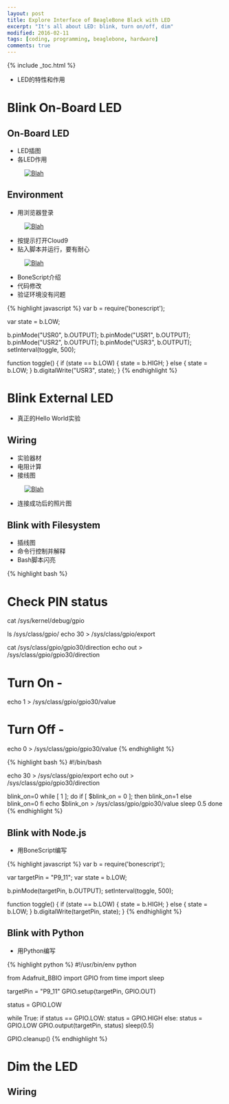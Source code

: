 ```yaml
---
layout: post
title: Explore Interface of BeagleBone Black with LED
excerpt: "It's all about LED: blink, turn on/off, dim"
modified: 2016-02-11
tags: [coding, programming, beaglebone, hardware]
comments: true
---
```


{% include _toc.html %}


* LED的特性和作用


# Blink On-Board LED

## On-Board LED

* LED插图
* 各LED作用

<figure>
  <a href="/images/photo/beaglebone/bbb-onboard-led.png">
    <img src="/images/photo/beaglebone/bbb-onboard-led.png" alt="Blah">
  </a>
</figure>

## Environment

* 用浏览器登录

<figure>
  <a href="/images/photo/beaglebone/webportal-screen.png">
    <img src="/images/photo/beaglebone/webportal-screen.png" alt="Blah">
  </a>
</figure>

* 按提示打开Cloud9
* 贴入脚本并运行，要有耐心

<figure>
  <a href="/images/photo/beaglebone/cloud9-screen.png">
    <img src="/images/photo/beaglebone/cloud9-screen.png" alt="Blah">
  </a>
</figure>

* BoneScript介绍
* 代码修改
* 验证环境没有问题

{% highlight javascript %}
var b = require('bonescript');

var state = b.LOW;

b.pinMode("USR0", b.OUTPUT);
b.pinMode("USR1", b.OUTPUT);
b.pinMode("USR2", b.OUTPUT);
b.pinMode("USR3", b.OUTPUT);
setInterval(toggle, 500);

function toggle() {
    if (state == b.LOW) { 
        state = b.HIGH; 
    }
    else { 
        state = b.LOW; 
    }
    b.digitalWrite("USR3", state);
}
{% endhighlight %}



# Blink External LED

* 真正的Hello World实验


## Wiring

* 实验器材
* 电阻计算
* 接线图

<figure>
  <a href="/images/photo/beaglebone/blink-led-fritzing.png">
    <img src="/images/photo/beaglebone/blink-led-fritzing.png" alt="Blah">
  </a>
</figure>

* 连接成功后的照片图


## Blink with Filesystem

* 插线图
* 命令行控制并解释
* Bash脚本闪亮

{% highlight bash %}
# Check PIN status
cat /sys/kernel/debug/gpio

ls /sys/class/gpio/
echo 30 > /sys/class/gpio/export

cat /sys/class/gpio/gpio30/direction
echo out > /sys/class/gpio/gpio30/direction

# Turn On -
echo 1 > /sys/class/gpio/gpio30/value

# Turn Off -
echo 0 > /sys/class/gpio/gpio30/value
{% endhighlight %}


{% highlight bash %}
#!/bin/bash

echo 30 > /sys/class/gpio/export
echo out > /sys/class/gpio/gpio30/direction

blink_on=0
while [ 1 ]; do
    if [ $blink_on = 0 ]; then
        blink_on=1
    else
        blink_on=0
    fi
    echo $blink_on > /sys/class/gpio/gpio30/value
    sleep 0.5
done
{% endhighlight %}


## Blink with Node.js

* 用BoneScript编写

{% highlight javascript %}
var b = require('bonescript');

var targetPin = "P9_11";
var state = b.LOW;

b.pinMode(targetPin, b.OUTPUT);
setInterval(toggle, 500);

function toggle() {
    if (state == b.LOW) { 
        state = b.HIGH; 
    }
    else { 
        state = b.LOW;
    }
    b.digitalWrite(targetPin, state);
}
{% endhighlight %}


## Blink with Python

* 用Python编写

{% highlight python %}
#!/usr/bin/env python

from Adafruit_BBIO import GPIO
from time import sleep

targetPin = "P9_11"
GPIO.setup(targetPin, GPIO.OUT)

status = GPIO.LOW

while True:
    if status == GPIO.LOW:
        status = GPIO.HIGH
    else:
        status = GPIO.LOW
    GPIO.output(targetPin, status)
    sleep(0.5)

GPIO.cleanup()
{% endhighlight %}





# Dim the LED

## Wiring



